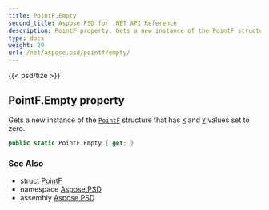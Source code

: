 ```yaml
---
title: PointF.Empty
second_title: Aspose.PSD for .NET API Reference
description: PointF property. Gets a new instance of the PointF structure that has X and Y values set to zero
type: docs
weight: 20
url: /net/aspose.psd/pointf/empty/
---
```

{{< psd/tize >}}
## PointF.Empty property

Gets a new instance of the [`PointF`](../) structure that has [`X`](../x/) and [`Y`](../y/) values set to zero.

```csharp
public static PointF Empty { get; }
```

### See Also

* struct [PointF](../)
* namespace [Aspose.PSD](../../../aspose.psd/)
* assembly [Aspose.PSD](../../../)


